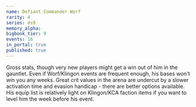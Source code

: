 ```yaml
---
name: Defiant Commander Worf
rarity: 4
series: ds9
memory_alpha:
bigbook_tier: 9
events: 16
in_portal: true
published: true
---
```


Gross stats, though very new players might get a win out of him in the gauntlet. Even if Worf/Klingon events are frequent enough, his bases won't win you any weeks. Great crit values in the arena are undercut by a slower activation time and evasion handicap - there are better options available. His equip list is relatively light on Klingon/KCA faction items if you want to level him the week before his event.
